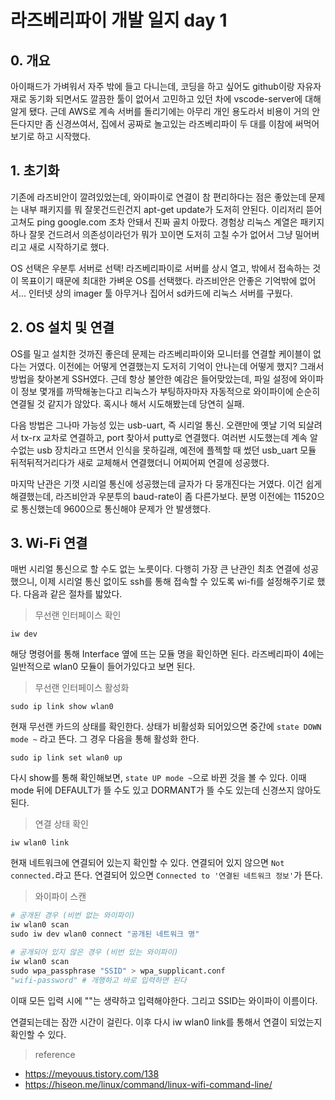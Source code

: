 # 라즈베리파이 개발 일지 day 1

## 0. 개요
아이패드가 가벼워서 자주 밖에 들고 다니는데, 코딩을 하고 싶어도 github이랑 자유자재로 동기화 되면서도 깔끔한 툴이 없어서 고민하고 있던 차에 vscode-server에 대해 알게 됐다. 근데 AWS로 계속 서버를 돌리기에는 아무리 개인 용도라서 비용이 거의 안든다지만 좀 신경쓰여서, 집에서 공짜로 놀고있는 라즈베리파이 두 대를 이참에 써먹어 보기로 하고 시작했다. 

## 1. 초기화

기존에 라즈비안이 깔려있었는데, 와이파이로 연결이 참 편리하다는 점은 좋았는데 문제는 내부 패키지를 뭐 잘못건드린건지 apt-get update가 도저히 안된다. 이리저리 뜯어고쳐도 ping google.com 조차 안돼서 진짜 골치 아팠다. 경험상 리눅스 계열은 패키지 하나 잘못 건드려서 의존성이라던가 뭐가 꼬이면 도저히 고칠 수가 없어서 그냥 밀어버리고 새로 시작하기로 했다.  

OS 선택은 우분투 서버로 선택! 라즈베리파이로 서버를 상시 열고, 밖에서 접속하는 것이 목표이기 때문에 최대한 가벼운 OS를 선택했다. 라즈비안은 안좋은 기억밖에 없어서... 인터넷 상의 imager 툴 아무거나 집어서 sd카드에 리눅스 서버를 구웠다.

## 2. OS 설치 및 연결

OS를 밀고 설치한 것까진 좋은데 문제는 라즈베리파이와 모니터를 연결할 케이블이 없다는 거였다. 이전에는 어떻게 연결했는지 도저히 기억이 안나는데 어떻게 했지? 그래서 방법을 찾아본게 SSH였다. 근데 항상 불안한 예감은 들어맞았는데, 파일 설정에 와이파이 정보 몇개를 까딱해놓는다고 리눅스가 부팅하자마자 자동적으로 와이파이에 순순히 연결될 것 같지가 않았다. 혹시나 해서 시도해봤는데 당연히 실패.  

다음 방법은 그나마 가능성 있는 usb-uart, 즉 시리얼 통신. 오랜만에 옛날 기억 되살려서 tx-rx 교차로 연결하고, port 찾아서 putty로 연결했다. 여러번 시도했는데 계속 알수없는 usb 장치라고 뜨면서 인식을 못하길래, 예전에 플젝할 때 썼던 usb_uart 모듈 뒤적뒤적거리다가 새로 교체해서 연결했더니 어찌어찌 연결에 성공했다.  

마지막 난관은 기껏 시리얼 통신에 성공했는데 글자가 다 뭉개진다는 거였다. 이건 쉽게 해결했는데, 라즈비안과 우분투의 baud-rate이 좀 다른가보다. 분명 이전에는 11520으로 통신했는데 9600으로 통신해야 문제가 안 발생했다. 

## 3. Wi-Fi 연결

매번 시리얼 통신으로 할 수도 없는 노릇이다. 다행히 가장 큰 난관인 최초 연결에 성공했으니, 이제 시리얼 통신 없이도 ssh를 통해 접속할 수 있도록 wi-fi를 설정해주기로 했다. 다음과 같은 절차를 밟았다.  

> 무선랜 인터페이스 확인
```
iw dev
```
해당 명령어를 통해 Interface 옆에 뜨는 모듈 명을 확인하면 된다. 라즈베리파이 4에는 일반적으로 wlan0 모듈이 들어가있다고 보면 된다.  

> 무선랜 인터페이스 활성화  
```
sudo ip link show wlan0
```
현재 무선랜 카드의 상태를 확인한다. 상태가 비활성화 되어있으면 중간에 `state DOWN mode ~` 라고 뜬다. 그 경우 다음을 통해 활성화 한다.
```
sudo ip link set wlan0 up
```
다시 show를 통해 확인해보면, `state UP mode ~`으로 바뀐 것을 볼 수 있다. 이때 mode 뒤에 DEFAULT가 뜰 수도 있고 DORMANT가 뜰 수도 있는데 신경쓰지 않아도 된다.

> 연결 상태 확인
```
iw wlan0 link
```
현재 네트워크에 연결되어 있는지 확인할 수 있다. 연결되어 있지 않으면 `Not connected.`라고 뜬다. 연결되어 있으면 `Connected to '연결된 네트워크 정보'`가 뜬다.

> 와이파이 스캔
```py
# 공개된 경우 (비번 없는 와이파이)
iw wlan0 scan
sudo iw dev wlan0 connect "공개된 네트워크 명"
```
```py
# 공개되어 있지 않은 경우 (비번 있는 와이파이)
iw wlan0 scan
sudo wpa_passphrase "SSID" > wpa_supplicant.conf
"wifi-password" # 개행하고 바로 입력하면 된다
```
이때 모든 입력 시에 ""는 생략하고 입력해야한다. 그리고 SSID는 와이파이 이름이다.  

연결되는데는 잠깐 시간이 걸린다. 이후 다시 iw wlan0 link를 통해서 연결이 되었는지 확인할 수 있다. 

> reference  

- https://meyouus.tistory.com/138
- https://hiseon.me/linux/command/linux-wifi-command-line/